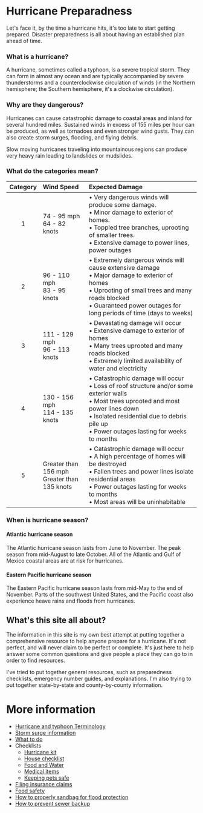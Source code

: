 # Hurricane Preparadness

Let's face it, by the time a hurricane hits, it's too late to start getting prepared. Disaster preparedness is all about having an established plan ahead of time.

### What is a hurricane?
A hurricane, sometimes called a typhoon, is a severe tropical storm. They can form in almost any ocean and are typically accompanied by severe thunderstorms and a counterclockwise circulation of winds (in the Northern hemisphere; the Southern hemisphere, it's a clockwise circulation).

### Why are they dangerous?
Hurricanes can cause catastrophic damage to coastal areas and inland for several hundred miles. Sustained winds in excess of 155 miles per hour can be produced, as well as tornadoes and even stronger wind gusts. They can also create storm surges, flooding, and flying debris.

Slow moving hurricanes traveling into mountainous regions can produce very heavy rain leading to landslides or mudslides.

### What do the categories mean?

|Category|Wind Speed|Expected Damage|
|:---:|:---|:---|
|1|74 - 95 mph<br/>64 - 82 knots|&bull; Very dangerous winds will produce some damage.<br/>&bull; Minor damage to exterior of homes.<br/>&bull; Toppled tree branches, uprooting of smaller trees.<br/>&bull; Extensive damage to power lines, power outages|
|2|96 - 110 mph<br/>83 - 95 knots|&bull; Extremely dangerous winds will cause extensive damage<br/>&bull; Major damage to exterior of homes<br/>&bull; Uprooting of small trees and many roads blocked<br/>&bull; Guaranteed power outages for long periods of time (days to weeks)|
|3|111 - 129 mph<br/>96 - 113 knots|&bull; Devastating damage will occur<br/>&bull; Extensive damage to exterior of homes<br/>&bull; Many trees uprooted and many roads blocked<br/>&bull; Extremely limited availability of water and electricity|
|4|130 - 156 mph<br/>114 - 135 knots|&bull; Catastrophic damage will occur<br/>&bull; Loss of roof structure and/or some exterior walls<br/>&bull; Most trees uprooted and most power lines down<br/>&bull; Isolated residential due to debris pile up<br/>&bull; Power outages lasting for weeks to months|
|5|Greater than 156 mph<br/>Greater than 135 knots|&bull; Catastrophic damage will occur<br/>&bull; A high percentage of homes will be destroyed<br/>&bull; Fallen trees and power lines isolate residential areas<br/>&bull; Power outages lasting for weeks to months<br/>&bull; Most areas will be uninhabitable|

### When is hurricane season?
#### Atlantic hurricane season
The Atlantic hurricane season lasts from June to November. The peak season from mid-August to late October. All of the Atlantic and Gulf of Mexico coastal areas are at risk for hurricanes. 
#### Eastern Pacific hurricane season
The Eastern Pacific hurricane season lasts from mid-May to the end of November. Parts of the southwest United States, and the Pacific coast also experience heave rains and floods from hurricanes.

## What's this site all about?
The information in this site is my own best attempt at putting together a comprehensive resource to help anyone prepare for a hurricane. It's not perfect, and will never claim to be perfect or complete. It's just here to help answer some common questions and give people a place they can go to in order to find resources.

I've tried to put together general resources, such as preparedness checklists, emergency number guides, and explanations. I'm also trying to put together state-by-state and county-by-county information.

# More information

- [Hurricane and typhoon Terminology](terminology.md)
- [Storm surge information](storm-surge-information.md)
- [What to do](what-to-do.md)
- Checklists
  - [Hurricane kit](hurricane-supply-kit.md)
  - [House checklist](house.md)
  - [Food and Water](food-and-water-items.md)
  - [Medical items](medical.md)
  - [Keeping pets safe](keeping-pets-safe.md)
- [Filing insurance claims](filing-insurance-claims.md)
- [Food safety](food-safety.md)
- [How to properly sandbag for flood protection](sandbags.md)
- [How to prevent sewer backup](sewage-backup.md)